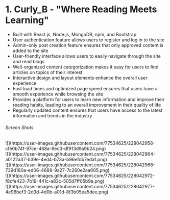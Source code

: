 # 1. Curly_B - "Where Reading Meets Learning"
<ul>
  <li>Built with React.js, Node.js, MongoDB, npm, and Bootstrap</li>
  <li>User authentication feature allows users to register and log in to the site</li>
  <li>Admin-only post creation feature ensures that only approved content is added to the site</li>
  <li>User-friendly interface allows users to easily navigate through the site and read blogs</li>
  <li>Well-organized content categorization makes it easy for users to find articles on topics of their interest</li>
  <li>Interactive design and layout elements enhance the overall user experience</li>
  <li>Fast load times and optimized page speed ensures that users have a smooth experience while browsing the site</li>
  <li>Provides a platform for users to learn new information and improve their reading habits, leading to an overall improvement in their quality of life</li>
  <li>Regularly updated content ensures that users have access to the latest information and trends in the industry</li>
</ul>

<h6> Screen Shots</h6>
![](https://user-images.githubusercontent.com/77534625/228042958-cfe0b74f-97ce-468a-9ec3-df913d9a9b24.png)<br/>
![](https://user-images.githubusercontent.com/77534625/228042964-a0122a37-b39e-4ed4-b73a-b96efdb7eda1.png)<br/>
![](https://user-images.githubusercontent.com/77534625/228042968-739d180a-ed06-4688-9a27-7c260e2aa005.png)<br/>
![](https://user-images.githubusercontent.com/77534625/228042972-f8cfe423-7b19-441c-a82c-505d7ff05b9e.png)<br/>
![](https://user-images.githubusercontent.com/77534625/228042977-4e96bef3-2d3d-4d0b-a01d-8f3b05ea5dee.png)<br/>

